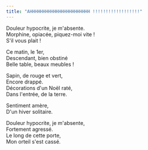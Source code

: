 ```yaml
---
title: "AHHHHHHHHHHHHHHHHHHHHHHH !!!!!!!!!!!!!!!!!!"
---
```


Douleur hypocrite, je m'absente.  
Morphine, opiacée, piquez-moi vite !  
S'il vous plait !

Ce matin, le 1er,  
Descendant, bien obstiné  
Belle table, beaux meubles !

Sapin, de rouge et vert,  
Encore drappé.  
Décorations d'un Noël raté,  
Dans l'entrée, de la terre.

Sentiment amère,  
D'un hiver solitaire.

Douleur hypocrite, je m'absente,  
Fortement agressé.  
Le long de cette porte,  
Mon orteil s'est cassé.